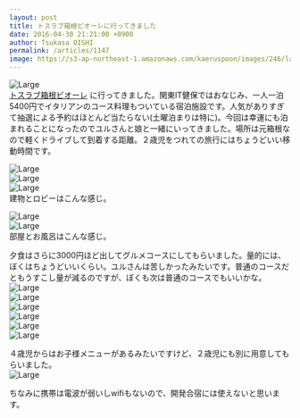 ```yaml
---
layout: post
title: トスラブ箱根ビオーレに行ってきました
date: 2016-04-30 21:21:00 +0900
author: Tsukasa OISHI
permalink: /articles/1147
image: https://s3-ap-northeast-1.amazonaws.com/kaeruspoon/images/246/large.jpg?1462018089
---
```



![Large](https://s3-ap-northeast-1.amazonaws.com/kaeruspoon/images/246/large.jpg?1462018089)  
[トスラブ箱根ビオーレ](http://www.its-kenpo.or.jp/shisetsu/hoyou/chokuei/toslove_viole/index.html) に行ってきました。関東IT健保ではおなじみ、一人一泊5400円でイタリアンのコース料理もついている宿泊施設です。人気がありすぎて抽選による予約はほとんど当たらない(土曜泊まりは特に)。今回は幸運にも泊まれることになったのでユルさんと娘と一緒にいってきました。場所は元箱根なので軽くドライブして到着する距離。２歳児をつれての旅行にはちょうどいい移動時間です。  

![Large](https://s3-ap-northeast-1.amazonaws.com/kaeruspoon/images/248/large.jpg?1462018325)  
![Large](https://s3-ap-northeast-1.amazonaws.com/kaeruspoon/images/247/large.jpg?1462018279)  
![Large](https://s3-ap-northeast-1.amazonaws.com/kaeruspoon/images/249/large.jpg?1462018358)  
建物とロビーはこんな感じ。  


![Large](https://s3-ap-northeast-1.amazonaws.com/kaeruspoon/images/250/large.jpg?1462018423)  
![Large](https://s3-ap-northeast-1.amazonaws.com/kaeruspoon/images/251/large.jpg?1462018442)  
部屋とお風呂はこんな感じ。  

夕食はさらに3000円ほど出してグルメコースにしてもらいました。量的には、ぼくはちょうどいいくらい。ユルさんは苦しかったみたいです。普通のコースだともうすこし量が減るのですが、ぼくも次は普通のコースでもいいかな。  
![Large](https://s3-ap-northeast-1.amazonaws.com/kaeruspoon/images/252/large.jpg?1462018590)  
![Large](https://s3-ap-northeast-1.amazonaws.com/kaeruspoon/images/256/large.jpg?1462018590)  
![Large](https://s3-ap-northeast-1.amazonaws.com/kaeruspoon/images/257/large.jpg?1462018769)  
![Large](https://s3-ap-northeast-1.amazonaws.com/kaeruspoon/images/258/large.jpg?1462018780)  
![Large](https://s3-ap-northeast-1.amazonaws.com/kaeruspoon/images/259/large.jpg?1462018788)  
![Large](https://s3-ap-northeast-1.amazonaws.com/kaeruspoon/images/260/large.jpg?1462018807)  

４歳児からはお子様メニューがあるみたいですけど、２歳児にも別に用意してもらいました。  
![Large](https://s3-ap-northeast-1.amazonaws.com/kaeruspoon/images/261/large.jpg?1462018892)  

ちなみに携帯は電波が弱いしwifiもないので、開発合宿には使えないと思います。  
